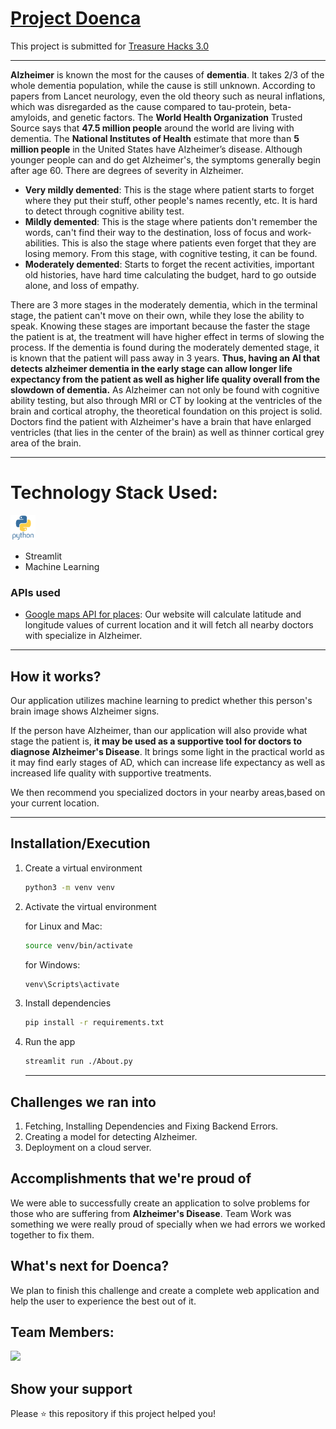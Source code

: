 # [Project Doenca](https://project-doenca.streamlit.app/)

This project is submitted for [Treasure Hacks 3.0](https://treasure-hacks-3-0.devpost.com/)

---

**Alzheimer** is known the most for the causes of **dementia**. It takes $2/3$ of the whole dementia population, while the cause is still unknown.
According to papers from Lancet neurology, even the old theory such as neural inflations, which was disregarded as the cause compared to tau-protein, beta-amyloids, and genetic factors.
The **World Health Organization** Trusted Source says that **47.5 million people** around the world are living with dementia.
The **National Institutes of Health** estimate that more than **5 million people** in the United States have Alzheimer’s disease.
Although younger people can and do get Alzheimer's, the symptoms generally begin after age 60.
There are degrees of severity in Alzheimer.
- **Very mildly demented**: This is the stage where patient starts to forget where they put their stuff, other people's names recently, etc. It is hard to detect through cognitive ability test.
- **Mildly demented**: This is the stage where patients don't remember the words, can't find their way to the destination, loss of focus and work-abilities. This is also the stage where patients even forget that they are losing memory. From this stage, with cognitive testing, it can be found.
- **Moderately demented**: Starts to forget the recent activities, important old histories, have hard time calculating the budget, hard to go outside alone, and loss of empathy.

There are 3 more stages in the moderately dementia, which in the terminal stage, the patient can't move on their own, while they lose the ability to speak.
Knowing these stages are important because the faster the stage the patient is at, the treatment will have higher effect in terms of slowing the process. If the dementia is found during the moderately demented stage, it is known that the patient will pass away in 3 years.
**Thus, having an AI that detects alzheimer dementia in the early stage can allow longer life expectancy from the patient as well as higher life quality overall from the slowdown of dementia.**
As Alzheimer can not only be found with cognitive ability testing, but also through MRI or CT by looking at the ventricles of the brain and cortical atrophy, the theoretical foundation on this project is solid. Doctors find the patient with Alzheimer's have a brain that have enlarged ventricles (that lies in the center of the brain) as well as thinner cortical grey area of the brain.

---

# Technology Stack Used:

<a href="#" target="_blank" rel="noreferrer"> <img src="https://raw.githubusercontent.com/devicons/devicon/master/icons/python/python-original-wordmark.svg" alt="html5" width="40" height="40"/> </a>

- Streamlit
- Machine Learning

### APIs used

- [Google maps API for places](https://maps.googleapis.com): Our website will calculate latitude and longitude values of current location and it will fetch all nearby 
doctors with specialize in Alzheimer.

---

## How it works?

Our application utilizes machine learning to predict whether this person's brain image shows Alzheimer signs.
        
If the person have Alzheimer, than our application will also provide what stage the patient is, **it may be used as a supportive tool for doctors to diagnose Alzheimer's Disease**. It brings some light in the practical world as it may find early stages of AD, which can increase life expectancy as well as increased life quality with supportive treatments.

We then recommend you specialized doctors in your nearby areas,based on your current location.

---

## Installation/Execution

1. Create a virtual environment

    ```bash
    python3 -m venv venv
    ```

2. Activate the virtual environment

    for Linux and Mac:

    ```bash
    source venv/bin/activate
    ```

    for Windows:

    ```bash
    venv\Scripts\activate
    ```

3. Install dependencies

    ```bash
    pip install -r requirements.txt
    ```

4. Run the app

    ```bash
    streamlit run ./About.py
    ```
    
    ---
    
## Challenges we ran into 
1. Fetching, Installing Dependencies and Fixing Backend Errors.
2. Creating a model for detecting Alzheimer.
3. Deployment on a cloud server.

## Accomplishments that we're proud of 
We were able to successfully create an application to solve problems for those who are suffering from **Alzheimer's Disease**. Team Work was something we were really proud of specially when we had errors we worked together to fix them.

## What's next for Doenca?
We plan to finish this challenge and create a complete web application and help the user to experience the best out of it.

## Team Members:
<a href="https://github.com/coder12git/Treasure-Hacks-3.0/graphs/contributors">
  <img src="https://contrib.rocks/image?repo=coder12git/Treasure-Hacks-3.0"/>
</a>


## Show your support

Please ⭐ this repository if this project helped you!
